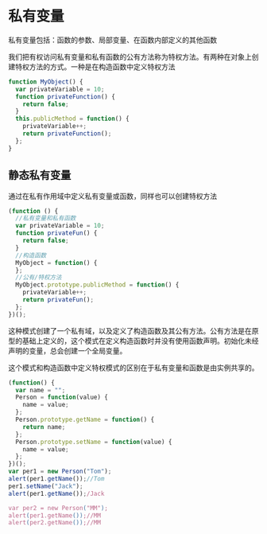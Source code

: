 # 私有变量

私有变量包括：函数的参数、局部变量、在函数内部定义的其他函数

我们把有权访问私有变量和私有函数的公有方法称为特权方法。有两种在对象上创建特权方法的方式。一种是在构造函数中定义特权方法

```javascript
function MyObject() {
  var privateVariable = 10;
  function privateFunction() {
    return false;
  }
  this.publicMethod = function() {
    privateVariable++;
    return privateFunction();
  };
}
```



## 静态私有变量

通过在私有作用域中定义私有变量或函数，同样也可以创建特权方法

```javascript
(function () {
  //私有变量和私有函数
  var privateVariable = 10;
  function privateFun() {
    return false;
  }
  //构造函数
  MyObject = function() {
  };
  //公有/特权方法
  MyObject.prototype.publicMethod = function() {
    privateVariable++;
    return privateFun();
  };
})();
```

这种模式创建了一个私有域，以及定义了构造函数及其公有方法。公有方法是在原型的基础上定义的，这个模式在定义构造函数时并没有使用函数声明。初始化未经声明的变量，总会创建一个全局变量。

这个模式和构造函数中定义特权模式的区别在于私有变量和函数是由实例共享的。

```javascript
(function() {
  var name = "";
  Person = function(value) {
    name = value;
  };
  Person.prototype.getName = function() {
    return name;
  };
  Person.prototype.setName = function(value) {
    name = value;
  };
})();
var per1 = new Person("Tom");
alert(per1.getName());//Tom
per1.setName("Jack");
alert(per1.getName());/Jack

var per2 = new Person("MM");
alert(per1.getName());//MM
alert(per2.getName());//MM
```